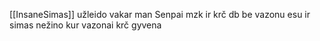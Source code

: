 [[InsaneSimas]] užleido vakar man Senpai mzk ir krč db be vazonu esu ir simas nežino kur vazonai krč gyvena